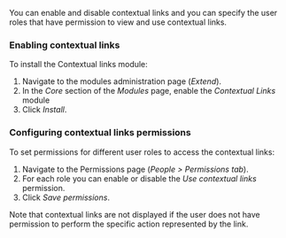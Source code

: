 You can enable and disable contextual links and you can specify the user roles that have permission to view and use contextual links.

### Enabling contextual links

To install the Contextual links module:

1. Navigate to the modules administration page (_Extend_).
2. In the _Core_ section of the _Modules_ page, enable the _Contextual Links_ module
3. Click _Install_.

### Configuring contextual links permissions

To set permissions for different user roles to access the contextual links:

1. Navigate to the Permissions page (_People > Permissions tab_).
2. For each role you can enable or disable the _Use contextual links_ permission.
3. Click _Save permissions_.

Note that contextual links are not displayed if the user does not have permission to perform the specific action represented by the link.